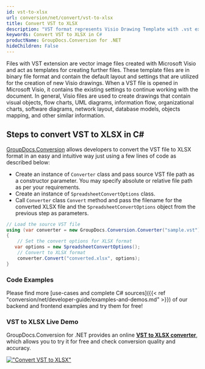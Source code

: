 ```yaml
---
id: vst-to-xlsx
url: conversion/net/convert/vst-to-xlsx
title: Convert VST to XLSX
description: "VST format represents Visio Drawing Template with .vst extension. Learn how to convert VST to XLSX file programmatically in C# language using GroupDocs.Conversion for .NET library."
keywords: Convert VST to XLSX in C#
productName: GroupDocs.Conversion for .NET
hideChildren: False
---
```


Files with VST extension are vector image files created with Microsoft Visio and act as templates for creating further files. These template files are in binary file format and contain the default layout and settings that are utilized for the creation of new Visio drawings. When a VST file is opened in Microsoft Visio, it contains the existing settings to continue working with the document. In general, Visio files are used to create drawings that contain visual objects, flow charts, UML diagrams, information flow, organizational charts, software diagrams, network layout, database models, objects mapping, and other similar information.

## Steps to convert VST to XLSX in C#

[GroupDocs.Conversion](https://products.groupdocs.com/conversion/net) allows developers to convert the VST file to XLSX format in an easy and intuitive way just using a few lines of code as described below:

* Create an instance of `Converter` class and pass source VST file path as a constructor parameter. You may specify absolute or relative file path as per your requirements. 
* Create an instance of `SpreadsheetConvertOptions` class.
* Call `Converter` class `Convert` method and pass the filename for the converted XLSX file and the `SpreadsheetConvertOptions` object from the previous step as parameters.

```csharp
// Load the source VST file
using (var converter = new GroupDocs.Conversion.Converter("sample.vst"))
{
    // Set the convert options for XLSX format
   var options = new SpreadsheetConvertOptions();
    // Convert to XLSX format
    converter.Convert("converted.xlsx", options);
}
```

### Code Examples

Please find more [use-cases and complete C# sources]({{< ref "conversion/net/developer-guide/examples-and-demos.md" >}}) of our backend and frontend examples and try them for free!

### VST to XLSX Live Demo

GroupDocs.Conversion for .NET provides an online [**VST to XLSX converter**](https://products.groupdocs.app/conversion/vst-to-xlsx), which allows you to try it for free and check conversion quality and accuracy.

[!["Convert VST to XLSX"](conversion/net/images/convert-to-xlsx/convert-vst-to-xlsx.png)](https://products.groupdocs.app/conversion/vst-to-xlsx)